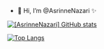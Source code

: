 - 👋 Hi, I’m @AsrinneNazari ✨

[![[AsrinneNazari] GitHub stats](https://github-readme-stats.vercel.app/api?username=AsrinneNazari&show_icons=true&theme=material-palenight)](https://github.com/AsrinneNazari/github-readme-stats)

[![Top Langs](https://github-readme-stats.vercel.app/api/top-langs/?username=AsrinneNazari&show_icons=true&theme=ambient_gradient&card_width=465)](https://github.com/AsrinneNazari/github-readme-stats)


